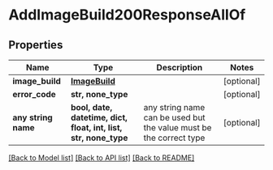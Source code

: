 # AddImageBuild200ResponseAllOf


## Properties
Name | Type | Description | Notes
------------ | ------------- | ------------- | -------------
**image_build** | [**ImageBuild**](ImageBuild.md) |  | [optional] 
**error_code** | **str, none_type** |  | [optional] 
**any string name** | **bool, date, datetime, dict, float, int, list, str, none_type** | any string name can be used but the value must be the correct type | [optional]

[[Back to Model list]](../README.md#documentation-for-models) [[Back to API list]](../README.md#documentation-for-api-endpoints) [[Back to README]](../README.md)


